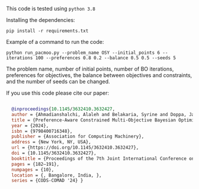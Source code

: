 This code is tested using `python 3.8`

Installing the dependencies:

`pip install -r requirements.txt`

Example of a command to run the code:

`python run_pacmoo.py --problem_name OSY --initial_points 6 --iterations 100 --preferences 0.8 0.2 --balance 0.5 0.5 --seeds 5`

The problem name, number of initial points, number of BO iterations, preferences for objectives, the balance between objectives and constraints, and the number of seeds can be changed.

If you use this code please cite our paper:

```bibtex

  @inproceedings{10.1145/3632410.3632427, 
  author = {Ahmadianshalchi, Alaleh and Belakaria, Syrine and Doppa, Janardhan Rao}, 
  title = {Preference-Aware Constrained Multi-Objective Bayesian Optimization}, 
  year = {2024}, 
  isbn = {9798400716348}, 
  publisher = {Association for Computing Machinery}, 
  address = {New York, NY, USA},
  url = {https://doi.org/10.1145/3632410.3632427}, 
  doi = {10.1145/3632410.3632427}, 
  booktitle = {Proceedings of the 7th Joint International Conference on Data Science \& Management of Data (11th ACM IKDD CODS and 29th COMAD)}, 
  pages = {182–191}, 
  numpages = {10}, 
  location = {, Bangalore, India, }, 
  series = {CODS-COMAD '24} }

````
